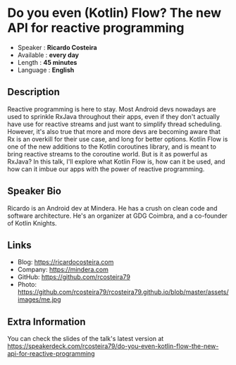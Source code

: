 # Do you even (Kotlin) Flow? The new API for reactive programming

- Speaker : **Ricardo Costeira**
- Available : **every day**
- Length : **45 minutes**
- Language : **English**

## Description

Reactive programming is here to stay.
Most Android devs nowadays are used to sprinkle RxJava throughout their apps, even if they don't actually have use for reactive streams and just want to simplify thread scheduling. However, it's also true that more and more devs are becoming aware that Rx is an overkill for their use case, and long for better options.
Kotlin Flow is one of the new additions to the Kotlin coroutines library, and is meant to bring reactive streams to the coroutine world. But is it as powerful as RxJava?
In this talk, I'll explore what Kotlin Flow is, how can it be used, and how can it imbue our apps with the power of reactive programming.

## Speaker Bio

Ricardo is an Android dev at Mindera. He has a crush on clean code and software architecture. He's an organizer at GDG Coimbra, and a co-founder of Kotlin Knights.

## Links

- Blog: https://ricardocosteira.com
- Company: https://mindera.com
- GitHub: https://github.com/rcosteira79
- Photo: https://github.com/rcosteira79/rcosteira79.github.io/blob/master/assets/images/me.jpg

## Extra Information

You can check the slides of the talk's latest version at https://speakerdeck.com/rcosteira79/do-you-even-kotlin-flow-the-new-api-for-reactive-programming
